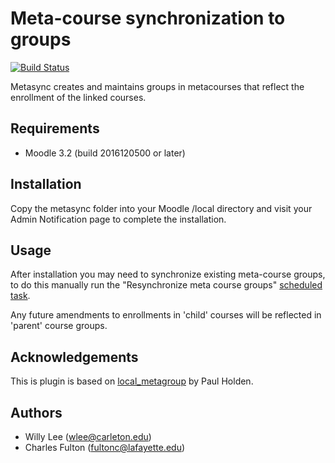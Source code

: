 Meta-course synchronization to groups
=========================================

[![Build Status](https://api.travis-ci.org/LafColITS/moodle-local_metasync.png)](https://api.travis-ci.org/LafColITS/moodle-local_metasync)

Metasync creates and maintains groups in metacourses that reflect the enrollment of the linked courses.

Requirements
------------
- Moodle 3.2 (build 2016120500 or later)

Installation
------------
Copy the metasync folder into your Moodle /local directory and visit your Admin Notification page to complete the installation.

Usage
-----
After installation you may need to synchronize existing meta-course groups, to do this manually run the "Resynchronize meta course groups" [scheduled task](https://docs.moodle.org/32/en/Scheduled_tasks).

Any future amendments to enrollments in 'child' courses will be reflected in 'parent' course groups.

## Acknowledgements

This is plugin is based on [local_metagroup]( https://github.com/paulholden/moodle-local_metagroups) by Paul Holden.

Authors
------

- Willy Lee (wlee@carleton.edu)
- Charles Fulton (fultonc@lafayette.edu)